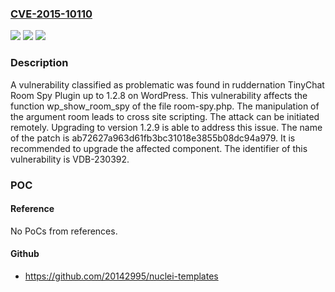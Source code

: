 ### [CVE-2015-10110](https://cve.mitre.org/cgi-bin/cvename.cgi?name=CVE-2015-10110)
![](https://img.shields.io/static/v1?label=Product&message=TinyChat%20Room%20Spy%20Plugin&color=blue)
![](https://img.shields.io/static/v1?label=Version&message=%3D%201.2.0%20&color=brighgreen)
![](https://img.shields.io/static/v1?label=Vulnerability&message=CWE-79%20Cross%20Site%20Scripting&color=brighgreen)

### Description

A vulnerability classified as problematic was found in ruddernation TinyChat Room Spy Plugin up to 1.2.8 on WordPress. This vulnerability affects the function wp_show_room_spy of the file room-spy.php. The manipulation of the argument room leads to cross site scripting. The attack can be initiated remotely. Upgrading to version 1.2.9 is able to address this issue. The name of the patch is ab72627a963d61fb3bc31018e3855b08dc94a979. It is recommended to upgrade the affected component. The identifier of this vulnerability is VDB-230392.

### POC

#### Reference
No PoCs from references.

#### Github
- https://github.com/20142995/nuclei-templates

